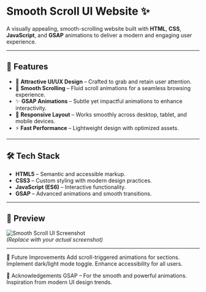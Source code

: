 # Smooth Scroll UI Website ✨

A visually appealing, smooth-scrolling website built with **HTML**, **CSS**, **JavaScript**, and **GSAP** animations to deliver a modern and engaging user experience.

---

## 🚀 Features

- 🎨 **Attractive UI/UX Design** – Crafted to grab and retain user attention.
- 📜 **Smooth Scrolling** – Fluid scroll animations for a seamless browsing experience.
- ✨ **GSAP Animations** – Subtle yet impactful animations to enhance interactivity.
- 📱 **Responsive Layout** – Works smoothly across desktop, tablet, and mobile devices.
- ⚡ **Fast Performance** – Lightweight design with optimized assets.

---

## 🛠️ Tech Stack

- **HTML5** – Semantic and accessible markup.
- **CSS3** – Custom styling with modern design practices.
- **JavaScript (ES6)** – Interactive functionality.
- **GSAP** – Advanced animations and smooth transitions.

---

## 📸 Preview

![Smooth Scroll UI Screenshot](screenshot.png)  
*(Replace with your actual screenshot)*

---


📌 Future Improvements
Add scroll-triggered animations for sections.
Implement dark/light mode toggle.
Enhance accessibility for all users.

🙌 Acknowledgements
GSAP – For the smooth and powerful animations.
Inspiration from modern UI design trends.
